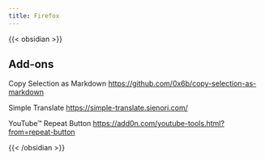 ```yaml
---
title: Firefox
---
```

{{< obsidian >}}

## Add-ons

Copy Selection as Markdown
https://github.com/0x6b/copy-selection-as-markdown

Simple Translate
https://simple-translate.sienori.com/

YouTube™ Repeat Button
https://add0n.com/youtube-tools.html?from=repeat-button


{{< /obsidian >}}
